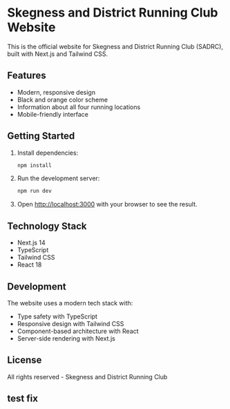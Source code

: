 # Skegness and District Running Club Website

This is the official website for Skegness and District Running Club (SADRC), built with Next.js and Tailwind CSS.

## Features

- Modern, responsive design
- Black and orange color scheme
- Information about all four running locations
- Mobile-friendly interface

## Getting Started

1. Install dependencies:
   ```bash
   npm install
   ```

2. Run the development server:
   ```bash
   npm run dev
   ```

3. Open [http://localhost:3000](http://localhost:3000) with your browser to see the result.

## Technology Stack

- Next.js 14
- TypeScript
- Tailwind CSS
- React 18

## Development

The website uses a modern tech stack with:
- Type safety with TypeScript
- Responsive design with Tailwind CSS
- Component-based architecture with React
- Server-side rendering with Next.js

## License

All rights reserved - Skegness and District Running Club 

## test fix
